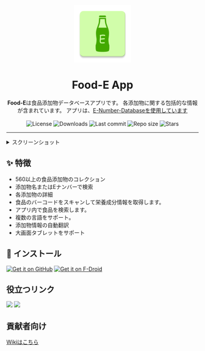 <div align="center">
  <img width="150" src="/logo.png" alt="App icon">
  <h1 align="center">Food-E App</h1>
  <b>Food-E</b>は食品添加物データベースアプリです。
   各添加物に関する包括的な情報が含まれています。
   アプリは、<a href="https://github.com/SuhasDissa/E-Number-Database">E-Number-Databaseを使用しています</a><br><br>
</div>

 <div align="center">
    <img alt="License" src="https://img.shields.io/github/license/SuhasDissa/Food-E-App?color=c3e7ff&style=flat-square">
    <img alt="Downloads" src="https://img.shields.io/github/downloads/SuhasDissa/Food-E-App/total.svg?color=c3e7ff&style=flat-square">
    <img alt="Last commit" src="https://img.shields.io/github/last-commit/SuhasDissa/Food-E-App?color=c3e7ff&style=flat-square">
    <img alt="Repo size" src="https://img.shields.io/github/repo-size/SuhasDissa/Food-E-App?color=c3e7ff&style=flat-square">
    <img alt="Stars" src="https://img.shields.io/github/stars/SuhasDissa/Food-E-App?color=c3e7ff&style=flat-square">
    <br>
</div>

---

<details>
  <summary>  スクリーンショット</summary>
<p align="center">
  <img src="fastlane/metadata/android/en-US/images/phoneScreenshots/1.png" width="30%" />
  <img src="fastlane/metadata/android/en-US/images/phoneScreenshots/2.png" width="30%" />
  <img src="fastlane/metadata/android/en-US/images/phoneScreenshots/3.png" width="30%" />
</p>
<p align="center">
  <img src="fastlane/metadata/android/en-US/images/phoneScreenshots/4.png" width="30%" />
  <img src="fastlane/metadata/android/en-US/images/phoneScreenshots/5.png" width="30%" />
  <img src="fastlane/metadata/android/en-US/images/phoneScreenshots/6.png" width="30%" />
</p>
<p align="center">
  <img src="fastlane/metadata/android/en-US/images/phoneScreenshots/7.png" width="30%" />
  <img src="fastlane/metadata/android/en-US/images/phoneScreenshots/8.png" width="30%" />
</p>
</details>

## ✨ 特徴
- 560以上の食品添加物のコレクション
- 添加物名またはEナンバーで検索
- 各添加物の詳細
- 食品のバーコードをスキャンして栄養成分情報を取得します。
- アプリ内で食品を検索します。
- 複数の言語をサポート。
- 添加物情報の自動翻訳
- 大画面タブレットをサポート

## 📲 インストール

[<img src="https://github.com/machiav3lli/oandbackupx/blob/034b226cea5c1b30eb4f6a6f313e4dadcbb0ece4/badge_github.png"
    alt="Get it on GitHub"
    height="80">](https://github.com/SuhasDissa/Food-E-App/releases/latest)
[<img src="https://fdroid.gitlab.io/artwork/badge/get-it-on.png"
    alt="Get it on F-Droid"
    height="80">](https://f-droid.org/en/packages/app.suhasdissa.foode/)

## 役立つリンク
<a href="https://trello.com/b/f6Ob30vy/food-e-app"><img src="https://img.shields.io/badge/Trello-%23026AA7.svg?style=for-the-badge&logo=Trello&logoColor=white" height="40"></a>
<a href="https://crowdin.com/project/food-e-app"><img src="https://img.shields.io/badge/Crowdin_Translate-%232E3340.svg?style=for-the-badge&logo=Crowdin&logoColor=white" height="40"></a>

## 貢献者向け

[Wikiはこちら](https://github.com/SuhasDissa/Food-E-App/wiki)
